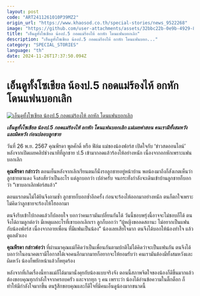 ```yaml
---
layout: post
code: "ART2411261010P39MZ2"
origin_url: "https://www.khaosod.co.th/special-stories/news_9522268"
image: "https://github.com/user-attachments/assets/32bbc22b-0e9b-4929-8905-d1cb364f0e32"
title: "เอ็นดูทั้งโซเชียล น้องป.5 กอดแม่ร้องไห้ อกหัก โดนแฟนบอกเลิก"
description: "เอ็นดูทั้งโซเชียล น้องป.5 กอดแม่ร้องไห้ อกหัก โดนแฟนบอก..."
category: "SPECIAL_STORIES"
language: "th"
date: 2024-11-26T17:37:50.094Z
---
```


# เอ็นดูทั้งโซเชียล น้องป.5 กอดแม่ร้องไห้ อกหัก โดนแฟนบอกเลิก

[![เอ็นดูทั้งโซเชียล น้องป.5 กอดแม่ร้องไห้ อกหัก โดนแฟนบอกเลิก](https://www.khaosod.co.th/wpapp/uploads/2024/11/broken-heart26-11-01.jpg "เอ็นดูทั้งโซเชียล น้องป.5 กอดแม่ร้องไห้ อกหัก โดนแฟนบอกเลิก")](https://www.khaosod.co.th/wpapp/uploads/2024/11/broken-heart26-11-01.jpg)

_**เอ็นดูทั้งโซเชียล น้องป.5 กอดแม่ร้องไห้ อกหัก โดนแฟนบอกเลิก แม่เผยคำสอน คนเรามีทั้งสมหวังและผิดหวัง ก่อนปลอบลูกชาย**_

วันที่ 26 พ.ย. 2567 คุณพีรดา พูลศักดิ์ หรือ ฟิล์ม แม่ของน้องฟอร์ส เปิดใจกับ ‘ข่าวสดออนไลน์’ หลังจากเปิดเผยคลิปช่วงนาทีที่ลูกชาย ป.5 เข้ามากอดแล้วร้องไห้อย่างหนัก เนื่องจากอกหักเพราะแฟนบอกเลิก

**คุณพีรดา กล่าวว่า** ตอนเย็นหลังจากเลิกเรียนตนก็นั่งรอลูกชายอยู่หน้าบ้าน พอน้องมาถึงก็สังเกตเห็นว่าลูกชายตาแดง จึงสงสัยว่าเป็นอะไร แต่ลูกบอกว่า เปล่าครับ จนกระทั่งกำลังจะเดินเข้าบ้านลูกชายก็บอกว่า “เขาบอกเลิกฟอร์สแล้ว”

ตอนแรกตนไม่ได้ยินจึงถามซ้ำ ลูกชายก็บอกซ้ำอีกครั้ง ก่อนจะร้องไห้ออกมาอย่างหนัก ตนก็ตกใจเพราะไม่คิดว่าลูกชายจะร้องไห้โฮออกมา

ตนจึงรีบเข้าไปกอดแล้วก็ปลอบใจ บอกว่าคนเรามันเปลี่ยนกันได้ วันนี้ชอบพรุ่งนี้อาจจะไม่ชอบก็ได้ ตนจึงได้ถามลูกต่อว่า มีเหตุผลอะไรที่เขาบอกเลิกเรา ลูกก็บอกว่า “ผู้หญิงขอลดสถานะ ไม่อยากเป็นแฟนกับน้องฟอร์ส เนื่องจากอายเพื่อน ที่มีแฟนเป็นน้อง” น้องเลยเสียใจมาก ตนจึงได้บอกให้น้องทำใจ แล้วดูแลตัวเอง

**คุณพีรดา กล่าวต่อว่า** ที่ผ่านมาคุณแม่ก็คิดว่าเป็นเพื่อนกันตามปกติไม่ได้คิดว่าจะเป็นแฟนกัน ตนจึงได้ บอกว่าในอนาคตเรามีโอกาสได้เจอคนอีกมากมายก็อยากจะให้ยอมรับว่า คนเรามันต้องมีทั้งสมหวังและผิดหวัง น้องก็พยักหน้าแล้วก็หยุดร้อง

หลังจากที่เกิดเรื่องนี้ทางแม่ก็ได้มามานั่งคุยกับน้องแบบจริงจัง ตอนนี้สภาพจิตใจของน้องก็ดีขึ้นมากแล้ว ต้องขอบคุณทุกกำลังใจจากครอบครัว และจากทุก ๆ คน เพราะว่า น้องได้อ่านข้อความในติ๊กต็อก ก็ทำให้มีกำลังใจมากขึ้น ตนรู้สึกขอบคุณและก็ดีใจที่มีคนเอ็นดูน้องมากขนาดนี้